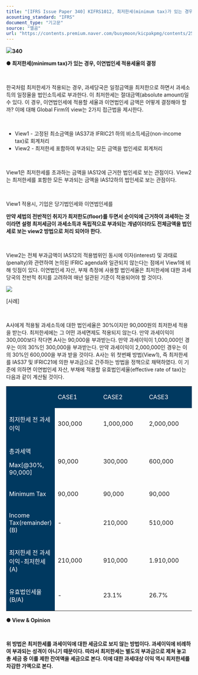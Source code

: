 ```yaml
---
title: "[IFRS Issue Paper 340] KIFRS1012, 최저한세(minimum tax)가 있는 경우, 이연법인세 적용세율의 결정"
acounting_standard: "IFRS"
document_type: "기고문"
source: "엘곰"
url: "https://contents.premium.naver.com/busymoon/kicpakpmg/contents/250114141630405eq"
---
```

![](https://n2.news.naver.com/l.gif?type=content)**340**

**● 최저한세(minimum tax)가 있는 경우, 이연법인세 적용세율의 결정**

​

한국처럼 최저한세가 적용되는 경우, 과세당국은 일정금액을 최저한으로 하면서 과세소득의 일정율을 법인소득세로 부과한다. 이 최저한세는 절대금액(absolute amount)일 수 있다. 이 경우, 이연법인세에 적용할 세율과 이연법인세 금액은 어떻게 결정해야 할까? 이에 대해 Global Firm의 view는 2가지 접근법을 제시한다.

​

- View1 - 고정된 최소금액을 IAS37과 IFRIC21 하의 비소득세금(non-income tax)로 회계처리
- View2 - 최저한세 포함하여 부과되는 모든 금액을 법인세로 회계처리

​

View1은 최저한세를 초과하는 금액을 IAS12에 근거한 법인세로 보는 관점이다. View2는 최저한세를 포함한 모든 부과되는 금액을 IAS12하의 법인세로 보는 관점이다.

​

View1 적용시, 기업은 당기법인세와 이연법인세를

**만약 세법의 전반적인 취지가 최저한도(floor)를 두면서 순이익에 근거하여 과세하는 것이라면 설령 최저세금이 과세소득과 독립적으로 부과되는 개념이더라도 전체금액을 법인세로 보는 view2 방법으로 처리 되어야 한다.**

**​**

View2는 전체 부과금액이 IAS12의 적용범위인 동시에 이자(interest) 및 과태료(penalty)와 관련하여 논의된 IFRIC agenda와 일관되지 않는다는 점에서 View1에 비해 잇점이 있다. 이연법인세 자산, 부채 측정에 사용할 법인세율은 최저한세에 대한 과세당국의 전반적 취지를 고려하여 매년 일관된 기준이 적용되어야 할 것이다.

![](https://scs-phinf.pstatic.net/MjAyNTAxMTNfMjE0/MDAxNzM2NzU2NjIyNzE1.Hw8cnNIbZpBzAcBMNzbLWahHaNNAkt_761T9UPAJP3Eg.p4P4eQ66elTOyOgiZKR8aTuW6eY8I-6uILLgW8UsUv0g.PNG/image.png?type=w800)

\[사례\]

​

A사에게 적용될 과세소득에 대한 법인세율은 30%이지만 90,000원의 최저한세 적용을 받는다. 최저한세에는 그 어떤 과세면제도 적용되지 않는다. 만약 과세이익이 300,000보다 작다면 A사는 90,000을 부과받는다. 만약 과세이익이 1,000,000인 경우는 이의 30%인 300,000을 부과받는다. 만약 과세이익이 2,000,000인 경우는 이의 30%인 600,000을 부과 받을 것이다. A사는 위 첫번째 방법(View1), 즉 최저한세를 IAS37 및 IFRIC21에 의한 부과금으로 간주하는 방법을 정책으로 채택하였다. 이 기준에 의하면 이연법인세 자산, 부채에 적용할 유효법인세율(effective rate of tax)는 다음과 같이 계산될 것이다.

<table style=""><tbody><tr><td colspan="1" rowspan="1" style="width: 25.0%; height: 42.0px;  background-color: #003960;"><div><p style=""><span style="color:#ffffff;">​</span></p></div></td><td colspan="1" rowspan="1" style="width: 25.0%; height: 42.0px;  background-color: #003960;"><div><p style=""><span style="color:#ffffff;">CASE1</span></p></div></td><td colspan="1" rowspan="1" style="width: 25.0%; height: 42.0px;  background-color: #003960;"><div><p style=""><span style="color:#ffffff;">CASE2</span></p></div></td><td colspan="1" rowspan="1" style="width: 25.0%; height: 42.0px;  background-color: #003960;"><div><p style=""><span style="color:#ffffff;">CASE3</span></p></div></td></tr><tr><td colspan="1" rowspan="1" style="width: 25.0%; height: 43.0px;  background-color: #003960;"><div><p style=""><span style="color:#ffffff;">최저한세 전 과세이익</span></p></div></td><td colspan="1" rowspan="1" style="width: 25.0%; height: 43.0px;  "><div><p style=""><span style="">300,000</span></p></div></td><td colspan="1" rowspan="1" style="width: 25.0%; height: 43.0px;  "><div><p style=""><span style="">1,000,000</span></p></div></td><td colspan="1" rowspan="1" style="width: 25.0%; height: 43.0px;  "><div><p style=""><span style="">2,000,000</span></p></div></td></tr><tr><td colspan="1" rowspan="1" style="width: 25.0%; height: 21.5px;  background-color: #003960;"><div><p style=""><span style="color:#ffffff;">총과세액</span></p></div><div><p style=""><span style="color:#ffffff;">Max[@30%, 90,000]</span></p></div></td><td colspan="1" rowspan="1" style="width: 25.0%; height: 21.5px;  "><div><p style=""><span style="">90,000</span></p></div></td><td colspan="1" rowspan="1" style="width: 25.0%; height: 21.5px;  "><div><p style=""><span style="">300,000</span></p></div></td><td colspan="1" rowspan="1" style="width: 25.0%; height: 21.5px;  "><div><p style=""><span style="">600,000</span></p></div></td></tr><tr><td colspan="1" rowspan="1" style="width: 25.0%; height: 10.75px;  background-color: #003960;"><div><p style=""><span style="color:#ffffff;">Minimum Tax</span></p></div></td><td colspan="1" rowspan="1" style="width: 25.0%; height: 10.75px;  "><div><p style=""><span style="">90,000</span></p></div></td><td colspan="1" rowspan="1" style="width: 25.0%; height: 10.75px;  "><div><p style=""><span style="">90,000</span></p></div></td><td colspan="1" rowspan="1" style="width: 25.0%; height: 10.75px;  "><div><p style=""><span style="">90,000</span></p></div></td></tr><tr><td colspan="1" rowspan="1" style="width: 25.0%; height: 5.38px;  background-color: #003960;"><div><p style=""><span style="color:#ffffff;">Income Tax(remainder)(B)</span></p></div></td><td colspan="1" rowspan="1" style="width: 25.0%; height: 5.38px;  "><div><p style=""><span style="">-</span></p></div></td><td colspan="1" rowspan="1" style="width: 25.0%; height: 5.38px;  "><div><p style=""><span style="">210,000</span></p></div></td><td colspan="1" rowspan="1" style="width: 25.0%; height: 5.38px;  "><div><p style=""><span style="">510,000</span></p></div></td></tr><tr><td colspan="1" rowspan="1" style="width: 25.0%; height: 2.69px;  background-color: #003960;"><div><p style=""><span style="color:#ffffff;">최저한세 전 과세이익-최저한세 (A)</span></p></div></td><td colspan="1" rowspan="1" style="width: 25.0%; height: 2.69px;  "><div><p style=""><span style="">210,000</span></p></div></td><td colspan="1" rowspan="1" style="width: 25.0%; height: 2.69px;  "><div><p style=""><span style="">910,000</span></p></div></td><td colspan="1" rowspan="1" style="width: 25.0%; height: 2.69px;  "><div><p style=""><span style="">1.910,000</span></p></div></td></tr><tr><td colspan="1" rowspan="1" style="width: 25.0%; height: 2.68px;  background-color: #003960;"><div><p style=""><span style="color:#ffffff;">유효법인세율(B/A)</span></p></div></td><td colspan="1" rowspan="1" style="width: 25.0%; height: 2.68px;  "><div><p style=""><span style="">-</span></p></div></td><td colspan="1" rowspan="1" style="width: 25.0%; height: 2.68px;  "><div><p style=""><span style="">23.1%</span></p></div></td><td colspan="1" rowspan="1" style="width: 25.0%; height: 2.68px;  "><div><p style=""><span style="">26.7%</span></p></div></td></tr></tbody></table>

**● View & Opinion**

**​**

**위 방법은 최저한세를 과세이익에 대한 세금으로 보지 않는 방법이다. 과세이익에 비례하여 부과되는 성격이 아니기 때문이다. 따라서 최저한세는 별도의 부과금으로 제쳐 놓고 총 세금 중 이를 제한 잔여액을 세금으로 본다. 이에 대한 과세대상 이익 역시 최저한세를 차감한 가액으로 본다.**